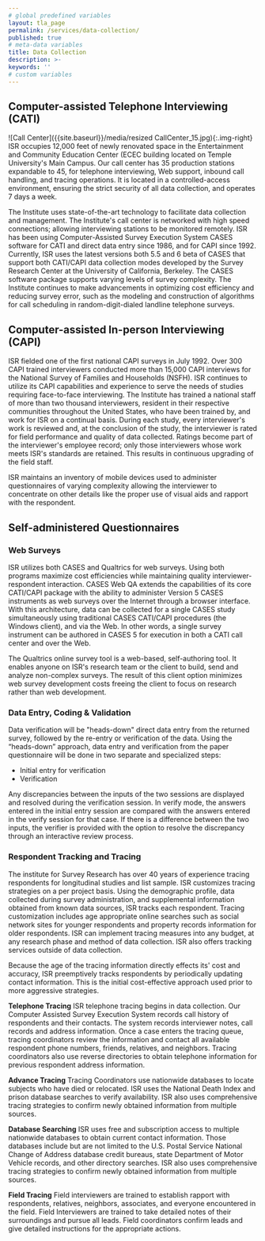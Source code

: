 ```yaml
---
# global predefined variables 
layout: tla_page
permalink: /services/data-collection/
published: true
# meta-data variables
title: Data Collection
description: >-
keywords: ''
# custom variables        
---
```

## Computer-assisted Telephone Interviewing (CATI)
![Call Center]({{site.baseurl}}/media/resized CallCenter_15.jpg){:.img-right}
ISR occupies 12,000 feet of newly renovated space in the Entertainment and Community Education Center (ECEC building located on Temple University's Main Campus. Our call center has 35 production stations expandable to 45, for telephone interviewing, Web support, inbound call handling, and tracing operations. It is located in a controlled-access environment, ensuring the strict security of all data collection, and operates 7 days a week.

The Institute uses state-of-the-art technology to facilitate data collection and management. The Institute's call center is networked with high speed connections; allowing interviewing stations to be monitored remotely. ISR has been using Computer-Assisted Survey Execution System CASES software for CATI and direct data entry since 1986, and for CAPI since 1992. Currently, ISR uses the latest versions both 5.5 and 6 beta of CASES that support both CATI/CAPI data collection modes developed by the Survey Research Center at the University of California, Berkeley. The CASES software package supports varying levels of survey complexity. The Institute continues to make advancements in optimizing cost efficiency and reducing survey error, such as the modeling and construction of algorithms for call scheduling in random-digit-dialed landline telephone surveys.

## Computer-assisted In-person Interviewing (CAPI)
ISR fielded one of the first national CAPI surveys in July 1992. Over 300 CAPI trained interviewers conducted more than 15,000 CAPI interviews for the National Survey of Families and Households (NSFH). ISR continues to utilize its CAPI capabilities and experience to serve the needs of studies requiring face-to-face interviewing. The Institute has trained a national staff of more than two thousand interviewers, resident in their respective communities throughout the United States, who have been trained by, and work for ISR on a continual basis. During each study, every interviewer's work is reviewed and, at the conclusion of the study, the interviewer is rated for field performance and quality of data collected. Ratings become part of the interviewer's employee record; only those interviewers whose work meets ISR's standards are retained. This results in continuous upgrading of the field staff.

ISR maintains an inventory of mobile devices used to administer questionnaires of varying complexity allowing the interviewer to concentrate on other details like the proper use of visual aids and rapport with the respondent.

## Self-administered Questionnaires

### Web Surveys
ISR utilizes both CASES and Qualtrics for web surveys. Using both programs maximize cost efficiencies while maintaining quality interviewer-respondent interaction. CASES Web QA extends the capabilities of its core CATI/CAPI package with the ability to administer Version 5 CASES instruments as web surveys over the Internet through a browser interface. With this architecture, data can be collected for a single CASES study simultaneously using traditional CASES CATI/CAPI procedures (the Windows client), and via the Web. In other words, a single survey instrument can be authored in CASES 5 for execution in both a CATI call center and over the Web.

The Qualtrics online survey tool is a web-based, self-authoring tool. It enables anyone on ISR's research team or the client to build, send and analyze non-complex surveys. The result of this client option minimizes web survey development costs freeing the client to focus on research rather than web development.

### Data Entry, Coding & Validation
Data verification will be "heads-down" direct data entry from the returned survey, followed by the re-entry or verification of the data. Using the “heads-down” approach, data entry and verification from the paper questionnaire will be done in two separate and specialized steps:

- Initial entry for verification
- Verification

Any discrepancies between the inputs of the two sessions are displayed and resolved during the verification session. In verify mode, the answers entered in the initial entry session are compared with the answers entered in the verify session for that case. If there is a difference between the two inputs, the verifier is provided with the option to resolve the discrepancy through an interactive review process.

### Respondent Tracking and Tracing
The institute for Survey Research has over 40 years of experience tracing respondents for longitudinal studies and list sample. ISR customizes tracing strategies on a per project basis. Using the demographic profile, data collected during survey administration, and supplemental information obtained from known data sources, ISR tracks each respondent. Tracing customization includes age appropriate online searches such as social network sites for younger respondents and property records information for older respondents. ISR can implement tracing measures into any budget, at any research phase and method of data collection. ISR also offers tracking services outside of data collection.

Because the age of the tracing information directly effects its' cost and accuracy, ISR preemptively tracks respondents by periodically updating contact information. This is the initial cost-effective approach used prior to more aggressive strategies.

**Telephone Tracing**
ISR telephone tracing begins in data collection. Our Computer Assisted Survey Execution System records call history of respondents and their contacts. The system records interviewer notes, call records and address information. Once a case enters the tracing queue, tracing coordinators review the information and contact all available respondent phone numbers, friends, relatives, and neighbors. Tracing coordinators also use reverse directories to obtain telephone information for previous respondent address information.

**Advance Tracing**
Tracing Coordinators use nationwide databases to locate subjects who have died or relocated. ISR uses the National Death Index and prison database searches to verify availability. ISR also uses comprehensive tracing strategies to confirm newly obtained information from multiple sources.

**Database Searching**
ISR uses free and subscription access to multiple nationwide databases to obtain current contact information. Those databases include but are not limited to the U.S. Postal Service National Change of Address database credit bureaus, state Department of Motor Vehicle records, and other directory searches. ISR also uses comprehensive tracing strategies to confirm newly obtained information from multiple sources.

**Field Tracing**
Field interviewers are trained to establish rapport with respondents, relatives, neighbors, associates, and everyone encountered in the field. Field Interviewers are trained to take detailed notes of their surroundings and pursue all leads. Field coordinators confirm leads and give detailed instructions for the appropriate actions.
